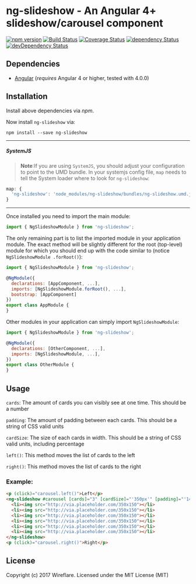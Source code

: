 # ng-slideshow - An Angular 4+ slideshow/carousel component

[![npm version](https://badge.fury.io/js/ng-slideshow.svg)](https://badge.fury.io/js/ng-slideshow)
[![Build Status](https://travis-ci.org/wireflare/ng-slideshow.svg?branch=master)](https://travis-ci.org/wireflare/ng-slideshow)
[![Coverage Status](https://coveralls.io/repos/github/wireflare/ng-slideshow/badge.svg?branch=master)](https://coveralls.io/github/wireflare/ng-slideshow?branch=master)
[![dependency Status](https://david-dm.org/wireflare/ng-slideshow/status.svg)](https://david-dm.org/wireflare/ng-slideshow)
[![devDependency Status](https://david-dm.org/wireflare/ng-slideshow/dev-status.svg?branch=master)](https://david-dm.org/wireflare/ng-slideshow#info=devDependencies)

## Dependencies
* [Angular](https://angular.io) (*requires* Angular 4 or higher, tested with 4.0.0)

## Installation
Install above dependencies via *npm*. 

Now install `ng-slideshow` via:
```shell
npm install --save ng-slideshow
```

---
##### SystemJS
>**Note**:If you are using `SystemJS`, you should adjust your configuration to point to the UMD bundle.
In your systemjs config file, `map` needs to tell the System loader where to look for `ng-slideshow`:
```js
map: {
  'ng-slideshow': 'node_modules/ng-slideshow/bundles/ng-slideshow.umd.js',
}
```
---

Once installed you need to import the main module:
```js
import { NgSlideshowModule } from 'ng-slideshow';
```
The only remaining part is to list the imported module in your application module. The exact method will be slightly
different for the root (top-level) module for which you should end up with the code similar to (notice ` NgSlideshowModule .forRoot()`):
```js
import { NgSlideshowModule } from 'ng-slideshow';

@NgModule({
  declarations: [AppComponent, ...],
  imports: [NgSlideshowModule.forRoot(), ...],  
  bootstrap: [AppComponent]
})
export class AppModule {
}
```

Other modules in your application can simply import ` NgSlideshowModule `:

```js
import { NgSlideshowModule } from 'ng-slideshow';

@NgModule({
  declarations: [OtherComponent, ...],
  imports: [NgSlideshowModule, ...], 
})
export class OtherModule {
}
```

## Usage

`cards`: The amount of cards you can visibly see at one time. This should be a number

`padding`: The amount of padding between each cards. This should be a string of CSS valid units

`cardSize`: The size of each cards in width. This should be a string of CSS valid units, including percentage

`left()`: This method moves the list of cards to the left

`right()`: This method moves the list of cards to the right

### Example:

```html
<p (click)="carousel.left()">Left</p>
<ng-slideshow #carousel [cards]="3" [cardSize]="'350px'" [padding]="'14px'">
  <li><img src="http://via.placeholder.com/350x150"></li>
  <li><img src="http://via.placeholder.com/350x150"></li>
  <li><img src="http://via.placeholder.com/350x150"></li>
  <li><img src="http://via.placeholder.com/350x150"></li>
  <li><img src="http://via.placeholder.com/350x150"></li>
  <li><img src="http://via.placeholder.com/350x150"></li>
</ng-slideshow>
<p (click)="carousel.right()">Right</p>
```

## License

Copyright (c) 2017 Wireflare. Licensed under the MIT License (MIT)

